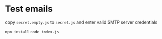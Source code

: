 Test emails
===========

copy `secret.empty.js` to `secret.js` and enter valid SMTP server credentials

`npm install`
`node index.js`
